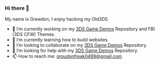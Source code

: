 ### Hi there 👋
My name is Grewdon, I enjoy hacking my Old3DS

- 🔭 I’m currently working on my [3DS Game Demos](https://github.com/GrewdonGaming21/3DS-Game-Demos) Repository and FBI (3DS CFW) Themes.
- 🌱 I’m currently learning how to build websites.
- 👯 I’m looking to collaborate on my [3DS Game Demos](https://github.com/GrewdonGaming21/3DS-Game-Demos) Repository.
- 🤔 I’m looking for help with my [3DS Game Demos](https://github.com/GrewdonGaming21/3DS-Game-Demos) Repository.
- 📫 How to reach me: groudonfreak0499@gmail.com

<!--
**GrewdonGaming21/GrewdonGaming21** is a ✨ _special_ ✨ repository because its `README.md` (this file) appears on your GitHub profile.
